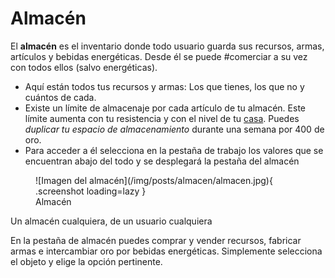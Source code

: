 # Almacén

El **almacén** es el inventario donde todo usuario guarda sus recursos, armas, artículos y bebidas energéticas. Desde él se puede #comerciar a su vez con todos ellos (salvo energéticas).

- Aquí están todos tus recursos y armas: Los que tienes, los que no y cuántos de cada.
- Existe un límite de almacenaje por cada artículo de tu almacén. Este límite aumenta con tu resistencia y con el nivel de tu [casa](../../1.-Perfil/Casa/). Puedes _duplicar tu espacio de almacenamiento_ durante una semana por 400 de oro.
- Para acceder a él selecciona en la pestaña de trabajo los valores que se encuentran abajo del todo y se desplegará la pestaña del almacén

<figure markdown>
  ![Imagen del almacén](/img/posts/almacen/almacen.jpg){ .screenshot loading=lazy }
  <figcaption>Almacén</figcaption>
</figure>

Un almacén cualquiera, de un usuario cualquiera  

En la pestaña de almacén puedes comprar y vender recursos, fabricar armas e intercambiar oro por bebidas energéticas. Simplemente selecciona el objeto y elige la opción pertinente.